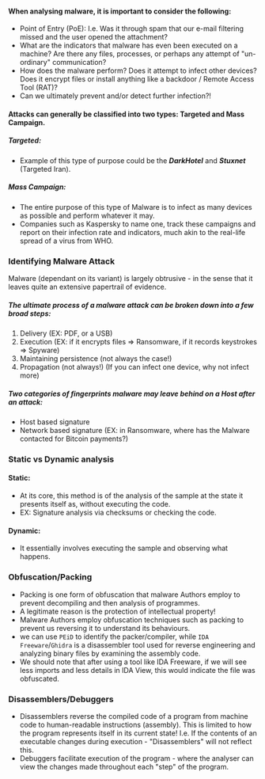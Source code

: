 #### When analysing malware, it is important to consider the following:
- Point of Entry (PoE): I.e. Was it through spam that our e-mail filtering missed and the user opened the attachment?
- What are the indicators that malware has even been executed on a machine? Are there any files, processes, or perhaps any attempt of "un-ordinary" communication?
- How does the malware perform? Does it attempt to infect other devices? Does it encrypt files or install anything like a backdoor / Remote Access Tool (RAT)?
- Can we ultimately prevent and/or detect further infection?!

#### Attacks can generally be classified into two types: Targeted and Mass Campaign.
##### Targeted: 
- Example of this type of purpose could be the ***DarkHotel*** and ***Stuxnet*** (Targeted Iran).
##### Mass Campaign: 
- The entire purpose of this type of Malware is to infect as many devices as possible and perform whatever it may.
- Companies such as Kaspersky to name one, track these campaigns and report on their infection rate and indicators, much akin to the real-life spread of a virus from WHO.

### Identifying Malware Attack
Malware (dependant on its variant) is largely obtrusive - in the sense that it leaves quite an extensive papertrail of evidence.

##### The ultimate process of a malware attack can be broken down into a few broad steps:
1. Delivery (EX: PDF, or a USB)
2. Execution (EX: if it encrypts files => Ransomware, if it records keystrokes => Spyware)
3. Maintaining persistence (not always the case!)
4. Propagation (not always!) (If you can infect one device, why not infect more)

##### Two categories of fingerprints malware may leave behind on a Host after an attack:
- Host based signature 
- Network based signature (EX: in Ransomware, where has the Malware contacted for Bitcoin payments?)

### Static vs Dynamic analysis
#### Static:
- At its core, this method is of the analysis of the sample at the state it presents itself as, without executing the code. 
- EX: Signature analysis via checksums or checking the code.
#### Dynamic:
- It essentially involves executing the sample and observing what happens.

### Obfuscation/Packing
- Packing is one form of obfuscation that malware Authors employ to prevent decompiling and then analysis of programmes.
- A legitimate reason is the protection of intellectual property!
- Malware Authors employ obfuscation techniques such as packing to prevent us reversing it to understand its behaviours.
- we can use `PEiD` to identify the packer/compiler, while `IDA Freeware`/`Ghidra` is a disassembler tool used for reverse engineering and analyzing binary files by examining the assembly code.
- We should note that after using a tool like IDA Freeware, if we will see less imports and less details in IDA View, this would indicate the file was obfuscated.

### Disassemblers/Debuggers
- Disassemblers reverse the compiled code of a program from machine code to human-readable instructions (assembly). This is limited to how the program represents itself in its current state! I.e. If the contents of an executable changes during execution - "Disassemblers" will not reflect this.
- Debuggers facilitate execution of the program - where the analyser can view the changes made throughout each "step" of the program.
